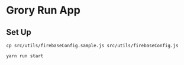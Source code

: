 # Grory Run App

## Set Up

```
cp src/utils/firebaseConfig.sample.js src/utils/firebaseConfig.js

yarn run start
```
